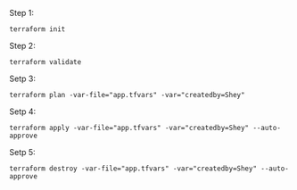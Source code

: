 Step 1:
``` 
terraform init
```
Step 2: 
```
terraform validate
```
Setp 3: 
```
terraform plan -var-file="app.tfvars" -var="createdby=Shey" 
```
Setp 4: 
```
terraform apply -var-file="app.tfvars" -var="createdby=Shey" --auto-approve
```
Setp 5: 
```
terraform destroy -var-file="app.tfvars" -var="createdby=Shey" --auto-approve
```
